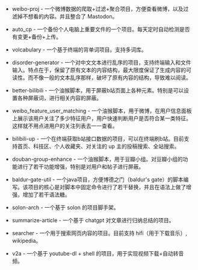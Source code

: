 
- weibo-proj - 一个微博数据的爬取+过滤+聚合项目，方便查看微博，以及过滤掉不想看的内容。并且整合了 Mastodon。

- auto_cp - 一个备份个人电脑上重要文件的一个项目。每天定时自动检测是否有变更+备份+上传。

- volcabulary - 一个基于终端的背单词项目。支持多词库。

- disorder-generator - 一个对中文文本进行乱序的项目，支持终端输入和文件输入。特点在于，保留了原有文本的内容结构，最大限度保证了生成内容的可读性。而不像一般的文本乱序那样，破坏了原有内容的结构，导致难以阅读。

- better-bilibili - 一个油猴脚本，用于屏蔽b站页面上各种元素。特别是可以设置各种屏蔽词，进行相关内容的屏蔽。

- weibo_feature_user_matching - 一个油猴脚本，用于微博，在用户信息面板上展示该用户关注了多少特征用户，用户快速判断用户是否符合某一类特征。这样就不用点进用户的关注列表去一一查看。

- bilibili-up - 一个在终端获取b站接口数据的项目，可以在终端刷b站。目前支持首页、科技区、个人收藏夹、对关注的 up 主的投稿搜索、全站搜索。

- douban-group-enhance - 一个油猴脚本，用于豆瓣小组。对豆瓣小组的功能进行了若干功能增强，特别是对用户和帖子进行屏蔽。

- baldur-gate-util - 一个java项目，方便博德之门（baldur's gate）的脚本编写。该项目的核心是对脚本中固定命令进行了若干替换，并且在语法上做了增强，增加了若干语法糖。

- solon-arch - 一个基于 solon 的项目脚手架。

- summarize-article - 一个基于 chatgpt 对文章进行归纳总结的项目。

- searcher - 一个用于搜索网页内容的项目。目前支持 hifi（用于下载音乐）, wikipedia。

- v2a - 一个基于 youtube-dl + shell 的项目，用于实现视频下载+自动转音频。